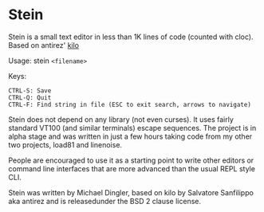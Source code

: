 Stein
===

Stein is a small text editor in less than 1K lines of code (counted with cloc).
Based on antirez' [kilo](http://github.com/antirez/kilo)

Usage: stein `<filename>`

Keys:

    CTRL-S: Save
    CTRL-Q: Quit
    CTRL-F: Find string in file (ESC to exit search, arrows to navigate)

Stein does not depend on any library (not even curses). It uses fairly standard
VT100 (and similar terminals) escape sequences. The project is in alpha
stage and was written in just a few hours taking code from my other two
projects, load81 and linenoise.

People are encouraged to use it as a starting point to write other editors
or command line interfaces that are more advanced than the usual REPL
style CLI.

Stein was written by Michael Dingler, based on kilo by 
Salvatore Sanfilippo aka antirez and is releasedunder the BSD 2
clause license.
